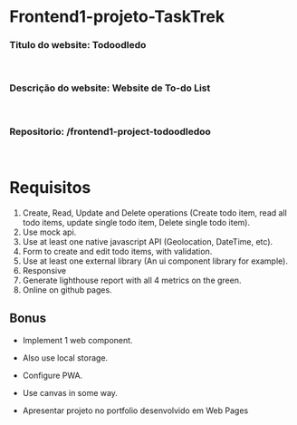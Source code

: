 # Frontend1-projeto-TaskTrek

### **Titulo do website:** Todoodledo

<br>

### **Descrição do website:** Website de To-do List

<br>

### **Repositorio:** /frontend1-project-todoodledoo

<br>

# Requisitos

1. Create, Read, Update and Delete operations (Create todo item, read all todo items, update single todo item, Delete single todo item).
2. Use mock api.
3. Use at least one native javascript API (Geolocation, DateTime, etc).
4. Form to create and edit todo items, with validation.
5. Use at least one external library (An ui component library for example).
6. Responsive
7. Generate lighthouse report with all 4 metrics on the green.
8. Online on github pages.

## Bonus

- Implement 1 web component.
- Also use local storage.
- Configure PWA.
- Use canvas in some way.

- Apresentar projeto no portfolio desenvolvido em Web Pages